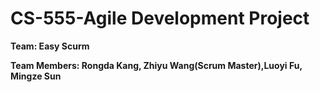 # CS-555-Agile Development Project

**Team: Easy Scurm**

**Team Members: Rongda Kang, Zhiyu Wang(Scrum Master),Luoyi Fu, Mingze Sun**

